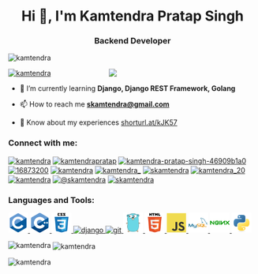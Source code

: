 <h1 align="center">Hi 👋, I'm Kamtendra Pratap Singh</h1>
<h3 align="center">Backend Developer</h3>


<p align="left"> <img src="https://komarev.com/ghpvc/?username=kamtendra&label=Profile%20views&color=0e75b6&style=flat" alt="kamtendra" /> </p>
<img align="right" width="300" src="https://media.giphy.com/media/R03zWv5p1oNSQd91EP/giphy.gif">
<p align="left"> <a href="https://github.com/ryo-ma/github-profile-trophy"><img src="https://github-profile-trophy.vercel.app/?username=kamtendra" alt="kamtendra" /></a> </p>

- 🌱 I’m currently learning **Django, Django REST Framework, Golang**

- 📫 How to reach me **skamtendra@gmail.com**

- 📄 Know about my experiences [shorturl.at/kJK57](shorturl.at/kJK57)

<h3 align="left">Connect with me:</h3>
<p align="left">
<a href="https://codepen.io/kamtendra" target="blank"><img align="center" src="https://raw.githubusercontent.com/rahuldkjain/github-profile-readme-generator/master/src/images/icons/Social/codepen.svg" alt="kamtendra" height="30" width="40" /></a>
<a href="https://twitter.com/kamtendrapratap" target="blank"><img align="center" src="https://raw.githubusercontent.com/rahuldkjain/github-profile-readme-generator/master/src/images/icons/Social/twitter.svg" alt="kamtendrapratap" height="30" width="40" /></a>
<a href="https://linkedin.com/in/kamtendra-pratap-singh-46909b1a0" target="blank"><img align="center" src="https://raw.githubusercontent.com/rahuldkjain/github-profile-readme-generator/master/src/images/icons/Social/linked-in-alt.svg" alt="kamtendra-pratap-singh-46909b1a0" height="30" width="40" /></a>
<a href="https://stackoverflow.com/users/16873200" target="blank"><img align="center" src="https://raw.githubusercontent.com/rahuldkjain/github-profile-readme-generator/master/src/images/icons/Social/stack-overflow.svg" alt="16873200" height="30" width="40" /></a>
<a href="https://kaggle.com/kamtendra" target="blank"><img align="center" src="https://raw.githubusercontent.com/rahuldkjain/github-profile-readme-generator/master/src/images/icons/Social/kaggle.svg" alt="kamtendra" height="30" width="40" /></a>
<a href="https://instagram.com/kamtendra_" target="blank"><img align="center" src="https://raw.githubusercontent.com/rahuldkjain/github-profile-readme-generator/master/src/images/icons/Social/instagram.svg" alt="kamtendra_" height="30" width="40" /></a>
<a href="https://www.hackerrank.com/skamtendra" target="blank"><img align="center" src="https://raw.githubusercontent.com/rahuldkjain/github-profile-readme-generator/master/src/images/icons/Social/hackerrank.svg" alt="skamtendra" height="30" width="40" /></a>
<a href="https://codeforces.com/profile/kamtendra_20" target="blank"><img align="center" src="https://raw.githubusercontent.com/rahuldkjain/github-profile-readme-generator/master/src/images/icons/Social/codeforces.svg" alt="kamtendra_20" height="30" width="40" /></a>
<a href="https://www.leetcode.com/kamtendra" target="blank"><img align="center" src="https://raw.githubusercontent.com/rahuldkjain/github-profile-readme-generator/master/src/images/icons/Social/leet-code.svg" alt="kamtendra" height="30" width="40" /></a>
<a href="https://www.hackerearth.com/@skamtendra" target="blank"><img align="center" src="https://raw.githubusercontent.com/rahuldkjain/github-profile-readme-generator/master/src/images/icons/Social/hackerearth.svg" alt="@skamtendra" height="30" width="40" /></a>
<a href="https://auth.geeksforgeeks.org/user/skamtendra" target="blank"><img align="center" src="https://raw.githubusercontent.com/rahuldkjain/github-profile-readme-generator/master/src/images/icons/Social/geeks-for-geeks.svg" alt="skamtendra" height="30" width="40" /></a>
</p>

<h3 align="left">Languages and Tools:</h3>
<p align="left"> <a href="https://www.cprogramming.com/" target="_blank" rel="noreferrer"> <img src="https://raw.githubusercontent.com/devicons/devicon/master/icons/c/c-original.svg" alt="c" width="40" height="40"/> </a> <a href="https://www.w3schools.com/cpp/" target="_blank" rel="noreferrer"> <img src="https://raw.githubusercontent.com/devicons/devicon/master/icons/cplusplus/cplusplus-original.svg" alt="cplusplus" width="40" height="40"/> </a> <a href="https://www.w3schools.com/css/" target="_blank" rel="noreferrer"> <img src="https://raw.githubusercontent.com/devicons/devicon/master/icons/css3/css3-original-wordmark.svg" alt="css3" width="40" height="40"/> </a> <a href="https://www.djangoproject.com/" target="_blank" rel="noreferrer"> <img src="https://cdn.worldvectorlogo.com/logos/django.svg" alt="django" width="40" height="40"/> </a> <a href="https://git-scm.com/" target="_blank" rel="noreferrer"> <img src="https://www.vectorlogo.zone/logos/git-scm/git-scm-icon.svg" alt="git" width="40" height="40"/> </a> <a href="https://golang.org" target="_blank" rel="noreferrer"> <img src="https://raw.githubusercontent.com/devicons/devicon/master/icons/go/go-original.svg" alt="go" width="40" height="40"/> </a> <a href="https://www.w3.org/html/" target="_blank" rel="noreferrer"> <img src="https://raw.githubusercontent.com/devicons/devicon/master/icons/html5/html5-original-wordmark.svg" alt="html5" width="40" height="40"/> </a> <a href="https://developer.mozilla.org/en-US/docs/Web/JavaScript" target="_blank" rel="noreferrer"> <img src="https://raw.githubusercontent.com/devicons/devicon/master/icons/javascript/javascript-original.svg" alt="javascript" width="40" height="40"/> </a> <a href="https://www.mysql.com/" target="_blank" rel="noreferrer"> <img src="https://raw.githubusercontent.com/devicons/devicon/master/icons/mysql/mysql-original-wordmark.svg" alt="mysql" width="40" height="40"/> </a> <a href="https://www.nginx.com" target="_blank" rel="noreferrer"> <img src="https://raw.githubusercontent.com/devicons/devicon/master/icons/nginx/nginx-original.svg" alt="nginx" width="40" height="40"/> </a> <a href="https://www.python.org" target="_blank" rel="noreferrer"> <img src="https://raw.githubusercontent.com/devicons/devicon/master/icons/python/python-original.svg" alt="python" width="40" height="40"/> </a> </p>

<p><img align="left" src="https://github-readme-stats.vercel.app/api/top-langs?username=kamtendra&show_icons=true&locale=en&layout=compact" alt="kamtendra" /></p>

<p>&nbsp;<img align="center" src="https://github-readme-stats.vercel.app/api?username=kamtendra&show_icons=true&locale=en" alt="kamtendra" /></p>

<p><img align="center" src="https://github-readme-streak-stats.herokuapp.com/?user=kamtendra&" alt="kamtendra" /></p>
